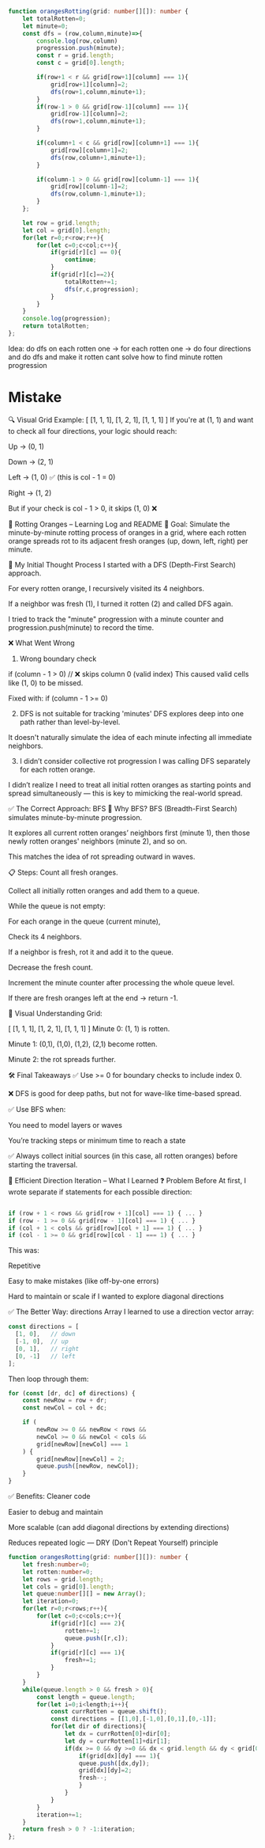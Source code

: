 
```ts
function orangesRotting(grid: number[][]): number {
    let totalRotten=0;
    let minute=0;
    const dfs = (row,column,minute)=>{
        console.log(row,column)
        progression.push(minute);
        const r = grid.length;
        const c = grid[0].length;

        if(row+1 < r && grid[row+1][column] === 1){
            grid[row+1][column]=2;
            dfs(row+1,column,minute+1);
        }
        if(row-1 > 0 && grid[row-1][column] === 1){
            grid[row-1][column]=2;
            dfs(row+1,column,minute+1);
        }

        if(column+1 < c && grid[row][column+1] === 1){
            grid[row][column+1]=2;
            dfs(row,column+1,minute+1);
        }

        if(column-1 > 0 && grid[row][column-1] === 1){
            grid[row][column-1]=2;
            dfs(row,column-1,minute+1);
        }
    };

    let row = grid.length;
    let col = grid[0].length;
    for(let r=0;r<row;r++){
        for(let c=0;c<col;c++){
            if(grid[r][c] == 0){
                continue;
            }
            if(grid[r][c]==2){
                totalRotten+=1;
                dfs(r,c,progression);
            }
        }
    }
    console.log(progression);
    return totalRotten;
};

```

Idea: do dfs on each rotten one -> 
      for each rotten one -> do four directions and do dfs and make it rotten
     cant solve how to find minute rotten progression


# Mistake

🔍 Visual Grid Example:
[
  [1, 1, 1],
  [1, 2, 1],
  [1, 1, 1]
]
If you're at (1, 1) and want to check all four directions, your logic should reach:

Up → (0, 1)

Down → (2, 1)

Left → (1, 0) ✅ (this is col - 1 = 0)

Right → (1, 2)

But if your check is col - 1 > 0, it skips (1, 0) ❌




🍊 Rotting Oranges – Learning Log and README
🎯 Goal:
Simulate the minute-by-minute rotting process of oranges in a grid, where each rotten orange spreads rot to its adjacent fresh oranges (up, down, left, right) per minute.

🧠 My Initial Thought Process
I started with a DFS (Depth-First Search) approach.

For every rotten orange, I recursively visited its 4 neighbors.

If a neighbor was fresh (1), I turned it rotten (2) and called DFS again.

I tried to track the "minute" progression with a minute counter and progression.push(minute) to record the time.

❌ What Went Wrong
1. Wrong boundary check


if (column - 1 > 0)  // ❌ skips column 0 (valid index)
This caused valid cells like (1, 0) to be missed.

Fixed with: if (column - 1 >= 0)

2. DFS is not suitable for tracking 'minutes'
DFS explores deep into one path rather than level-by-level.

It doesn't naturally simulate the idea of each minute infecting all immediate neighbors.

3. I didn’t consider collective rot progression
I was calling DFS separately for each rotten orange.

I didn’t realize I need to treat all initial rotten oranges as starting points and spread simultaneously — this is key to mimicking the real-world spread.

✅ The Correct Approach: BFS
🧠 Why BFS?
BFS (Breadth-First Search) simulates minute-by-minute progression.

It explores all current rotten oranges’ neighbors first (minute 1),
then those newly rotten oranges' neighbors (minute 2), and so on.

This matches the idea of rot spreading outward in waves.

📋 Steps:
Count all fresh oranges.

Collect all initially rotten oranges and add them to a queue.

While the queue is not empty:

For each orange in the queue (current minute),

Check its 4 neighbors.

If a neighbor is fresh, rot it and add it to the queue.

Decrease the fresh count.

Increment the minute counter after processing the whole queue level.

If there are fresh oranges left at the end → return -1.

🧪 Visual Understanding
Grid:

[ [1, 1, 1],
  [1, 2, 1],
  [1, 1, 1] ]
Minute 0: (1, 1) is rotten.

Minute 1: (0,1), (1,0), (1,2), (2,1) become rotten.

Minute 2: the rot spreads further.

🛠️ Final Takeaways
✅ Use >= 0 for boundary checks to include index 0.

❌ DFS is good for deep paths, but not for wave-like time-based spread.

✅ Use BFS when:

You need to model layers or waves

You’re tracking steps or minimum time to reach a state

✅ Always collect initial sources (in this case, all rotten oranges) before starting the traversal.

🔁 Efficient Direction Iteration – What I Learned
❓ Problem Before
At first, I wrote separate if statements for each possible direction:

```ts

if (row + 1 < rows && grid[row + 1][col] === 1) { ... }
if (row - 1 >= 0 && grid[row - 1][col] === 1) { ... }
if (col + 1 < cols && grid[row][col + 1] === 1) { ... }
if (col - 1 >= 0 && grid[row][col - 1] === 1) { ... }
```
This was:

Repetitive

Easy to make mistakes (like off-by-one errors)

Hard to maintain or scale if I wanted to explore diagonal directions

✅ The Better Way: directions Array
I learned to use a direction vector array:

```ts
const directions = [
  [1, 0],   // down
  [-1, 0],  // up
  [0, 1],   // right
  [0, -1]   // left
];
```
Then loop through them:

```ts
for (const [dr, dc] of directions) {
    const newRow = row + dr;
    const newCol = col + dc;

    if (
        newRow >= 0 && newRow < rows &&
        newCol >= 0 && newCol < cols &&
        grid[newRow][newCol] === 1
    ) {
        grid[newRow][newCol] = 2;
        queue.push([newRow, newCol]);
    }
}
```
✅ Benefits:
Cleaner code

Easier to debug and maintain

More scalable (can add diagonal directions by extending directions)

Reduces repeated logic — DRY (Don't Repeat Yourself) principle


```ts 
function orangesRotting(grid: number[][]): number {
    let fresh:number=0;
    let rotten:number=0;
    let rows = grid.length;
    let cols = grid[0].length;
    let queue:number[][] = new Array();
    let iteration=0;
    for(let r=0;r<rows;r++){
        for(let c=0;c<cols;c++){
            if(grid[r][c] === 2){
                rotten+=1;
                queue.push([r,c]);
            }
            if(grid[r][c] === 1){
                fresh+=1;
            }
        }
    }
    while(queue.length > 0 && fresh > 0){
        const length = queue.length;
        for(let i=0;i<length;i++){
            const currRotten = queue.shift();
            const directions = [[1,0],[-1,0],[0,1],[0,-1]];
            for(let dir of directions){
                let dx = currRotten[0]+dir[0];
                let dy = currRotten[1]+dir[1];
                if(dx >= 0 && dy >=0 && dx < grid.length && dy < grid[0].length){
                    if(grid[dx][dy] === 1){
                    queue.push([dx,dy]);
                    grid[dx][dy]=2;
                    fresh--;
                    }
                }
            }
        }
        iteration+=1;
    }
    return fresh > 0 ? -1:iteration;
};
```